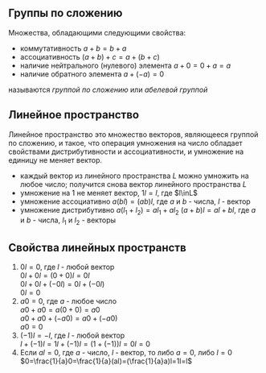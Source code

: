 ## Группы по сложению
Множества, обладающими следующими свойства:
- коммутативность $a+b=b+a$
- ассоциативность $(a+b)+c=a+(b+c)$
- наличие нейтрального (нулевого) элемента $a+0=0+a=a$
- наличие обратного элемента $a+(-a)=0$  

называются *группой по сложению* или *абелевой группой*

## Линейное пространство
Линейное пространство это множество векторов, являющееся группой по сложению, и такое, 
что операция умножения на число обладает свойствами дистрибутивности и ассоциативности,
и умножение на единицу не меняет вектор.
- каждый вектор из линейного пространства $L$ можно умножить на любое число;
получится снова вектор линейного пространства $L$
- умножение на 1 не меняет вектор, $1l=l$, где $l\inL$
- умножение ассоциативно $a(bl)=(ab)l$, где $a$ и $b$ - числа, $l$ - вектор
- умножение дистрибутивно $a(l_1+l_2)=al_1+al_2$ $(a+b)l=al+bl$, где $a$ и $b$ - числа, $l_1$ и $l_2$ - векторы

## Свойства линейных пространств
1. $0l=0$, где $l$ - любой вектор  
$0l+0l=(0+0)l=0l$  
$0l+0l+(-0l)=0l+(-0l)$  
$0l=0$  
2. $a0=0$, где $a$ - любое число  
$a0+a0=a(0+0)=a0$  
$a0+a0+(-a0)=a0+(-a0)$  
$a0=0$  
3. $(-1)l=-l$, где $l$ - любой вектор  
$l+(-1)l=1l+(-1)l=(1+(-1))l=0l=0$  
4. Если $al=0$, где $a$ - число, $l$ - вектор, то либо $a=0$, либо $l=0$  
$0=\frac{1}{a}0=\frac{1}{a}(al)=(\frac{1}{a}a)l=1l=l$  


